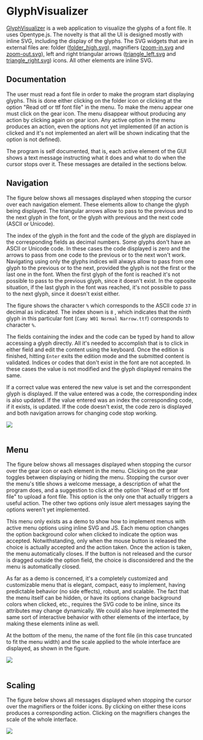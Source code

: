 # GlyphVisualizer

[GlyphVisualizer](https://nilostolte.github.io/applications/GlyphVisualizer/) is a web application to visualize the glyphs of a font file. It uses Opentype.js. The novelty is that all the UI is designed mostly with inline SVG, including the display of the glyphs. The SVG widgets that are in external files are: folder ([folder_high.svg](https://github.com/nilostolte/nilostolte.github.io/blob/main/applications/GlyphVisualizer/resources/folder_high.svg "folder_high.svg")), magnifiers ([zoom-in.svg](https://github.com/nilostolte/nilostolte.github.io/blob/main/applications/GlyphVisualizer/resources/zoom-in.svg "zoom-in.svg") and [zoom-out.svg](https://github.com/nilostolte/nilostolte.github.io/blob/main/applications/GlyphVisualizer/resources/zoom-out.svg "zoom-out.svg")),  left and right triangular arrows ([triangle_left.svg](https://github.com/nilostolte/nilostolte.github.io/blob/main/applications/GlyphVisualizer/resources/triangle_left.svg "triangle_left.svg") and [triangle_right.svg](https://github.com/nilostolte/nilostolte.github.io/blob/main/applications/GlyphVisualizer/resources/triangle_right.svg "triangle_right.svg")) icons. All other elements are inline SVG.

## Documentation

The user must read a font file in order to make the program start displaying glyphs. This is done either clicking on the folder icon or clicking at the option "Read otf or ttf font file" in the menu. To make the menu appear one must click on the gear icon. The menu disappear without producing any action by clicking again on gear icon. Any active option in the menu produces an action, even the options not yet implemented (if an action is clicked and it's not implemented an alert will be shown indicating that the option is not defined).

The program is self documented, that is, each active element of the GUI shows a text message instructing what it does and what to do when the cursor stops over it. These messages are detailed in the sections below.

## Navigation
The figure below shows all messages displayed when stopping the cursor over each navigation element. These elements allow to change the glyph being displayed. The triangular arrows allow to pass to the previous and to the next glyph in the font, or the glyph with previous and the next code (ASCII or Unicode). 

The index of the glyph in the font and the code of the glyph are displayed in the corresponding fields as decimal numbers. Some glyphs don't have an ASCII or Unicode code. In these cases the code displayed is zero and the arrows to pass from one code to the previous or to the next won't work. Navigating using only the glyphs indices will always allow to pass from one glyph to the previous or to the next, provided the glyph is not the first or the last one in the font. When the first glyph of the font is reached it's not possible to pass to the previous glyph, since it doesn't exist. In the opposite situation, if the last glyph in the font was reached, it's not possible to pass to the next glyph, since it doesn't exist either.

The figure shows the character `%` which corresponds to the ASCII code `37` in decimal as indicated. The index shown is `8` , which indicates that the ninth glyph in this particular font (`Camy W01 Normal Narrow.ttf`) corresponds to character `%`.

The fields containing the index and the code can be typed by hand to allow accessing a glyph directly. All it's needed to accomplish that is to click in either field and edit the content using the keyboard. Once the edition is finished, hitting `Enter` exits the edition mode and the submitted content is validated. Indices or codes that don't exist in the font are not accepted. In these cases the value is not modified and the glyph displayed remains the same.

If a correct value was entered the new value is set and the correspondent glyph is displayed. If the value entered was a code, the corresponding index is also updated. If the value entered was an index the corresponding code, if it exists, is updated. If the code doesn't exist, the code zero is displayed and both navigation arrows for changing code stop working.

<kbd>
  <img src="https://github.com/user-attachments/assets/e067ebfb-dc50-4728-a474-3f6db7149fb9">
</kbd>
<br><br>

## Menu

The figure below shows all messages displayed when stopping the cursor over the gear icon or each element in the menu. Clicking on the gear toggles between displaying or hiding the menu. Stopping the cursor over the menu's title shows a welcome message, a description of what the program does, and a suggestion to click at the option "Read otf or ttf font file" to upload a font file. This option is the only one that actually triggers a useful action. The other two options only issue alert messages saying the options weren't yet implemented.

This menu only exists as a demo to show how to implement menus with active menu options using inline SVG and JS. Each menu option changes the option background color when clicked to indicate the option was accepted. Notwithstanding, only when the mouse button is released the choice is actually accepted and the action taken. Once the action is taken, the menu automatically closes. If the button is not released and the cursor is dragged outside the option field, the choice is disconsidered and the the menu is automatically closed.

As far as a demo is concerned, it's a completely customized and customizable menu that is elegant, compact, easy to implement, having predictable behavior (no side effects), robust, and scalable. The fact that the menu itself can be hidden, or have its options change background colors when clicked, etc., requires the SVG code to be inline, since its attributes may change dynamically. We could also have implemented the same sort of interactive behavior with other elements of the interface, by making these elements inline as well.

At the bottom of the menu, the name of the font file (in this case truncated to fit the menu width) and the scale applied to the whole interface are displayed, as shown in the figure.

<kbd>
  <img src="https://github.com/user-attachments/assets/5887c9bb-186c-4d83-b352-3ad94bed37c9">
</kbd>
<br><br>

## Scaling

The figure below shows all messages displayed when stopping the cursor over the magnifiers or the folder icons. By clicking on either these icons produces a corresponding action. Clicking on the magnifiers changes the scale of the whole interface.

<kbd>
  <img src="https://github.com/user-attachments/assets/5ee57648-98e3-4b73-ae36-482b88442a66">
</kbd>

